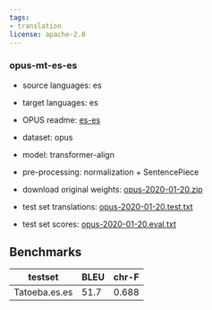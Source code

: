 ```yaml
---
tags:
- translation
license: apache-2.0
---
```


### opus-mt-es-es

* source languages: es
* target languages: es
*  OPUS readme: [es-es](https://github.com/Helsinki-NLP/OPUS-MT-train/blob/master/models/es-es/README.md)

*  dataset: opus
* model: transformer-align
* pre-processing: normalization + SentencePiece
* download original weights: [opus-2020-01-20.zip](https://object.pouta.csc.fi/OPUS-MT-models/es-es/opus-2020-01-20.zip)
* test set translations: [opus-2020-01-20.test.txt](https://object.pouta.csc.fi/OPUS-MT-models/es-es/opus-2020-01-20.test.txt)
* test set scores: [opus-2020-01-20.eval.txt](https://object.pouta.csc.fi/OPUS-MT-models/es-es/opus-2020-01-20.eval.txt)

## Benchmarks

| testset               | BLEU  | chr-F |
|-----------------------|-------|-------|
| Tatoeba.es.es 	| 51.7 	| 0.688 |

